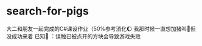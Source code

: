 # search-for-pigs
大二和朋友一起完成的C#课设作业（50%参考消化:waxing_gibbous_moon:
我那时候一直想加猪叫:pig:但没成功来着
已知:bug: ：误触已被点开的方块会导致游戏失败
